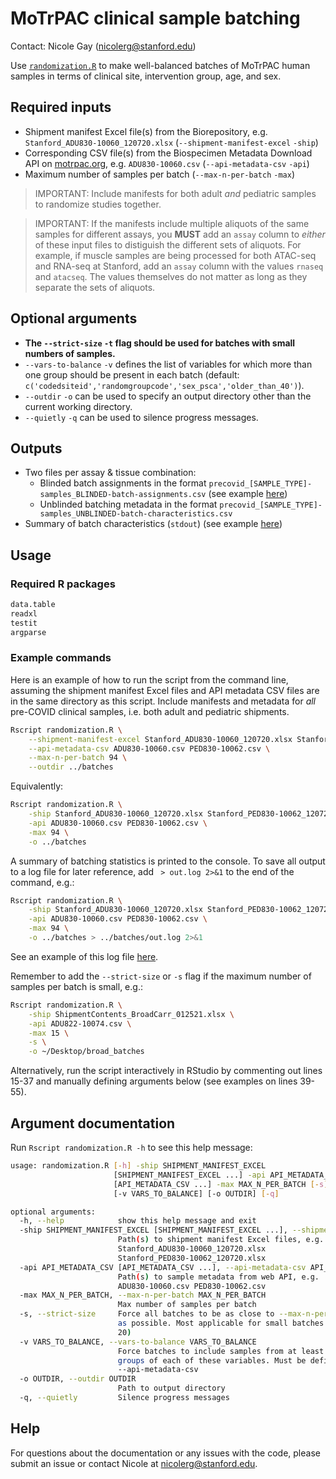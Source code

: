 # MoTrPAC clinical sample batching 
Contact: Nicole Gay (nicolerg@stanford.edu) 

Use [`randomization.R`](randomization.R) to make well-balanced batches of MoTrPAC human samples in terms of clinical site, intervention group, age, and sex. 

## Required inputs  
- Shipment manifest Excel file(s) from the Biorepository, e.g. `Stanford_ADU830-10060_120720.xlsx` (`--shipment-manifest-excel` `-ship`)   
- Corresponding CSV file(s) from the Biospecimen Metadata Download API on [motrpac.org](https://www.motrpac.org/), e.g. `ADU830-10060.csv` (`--api-metadata-csv` `-api`)   
- Maximum number of samples per batch (`--max-n-per-batch` `-max`)  

> IMPORTANT: Include manifests for both adult *and* pediatric samples to randomize studies together.  

> IMPORTANT: If the manifests include multiple aliquots of the same samples for different assays, you **MUST** add an `assay` column to *either* of these input files to distiguish the different sets of aliquots. For example, if muscle samples are being processed for both ATAC-seq and RNA-seq at Stanford, add an `assay` column with the values `rnaseq` and `atacseq`. The values themselves do not matter as long as they separate the sets of aliquots.  

## Optional arguments  
- **The `--strict-size` `-t` flag should be used for batches with small numbers of samples.**  
- `--vars-to-balance` `-v` defines the list of variables for which more than one group should be present in each batch (default: `c('codedsiteid','randomgroupcode','sex_psca','older_than_40')`). 
- `--outdir` `-o` can be used to specify an output directory other than the current working directory.  
- `--quietly` `-q` can be used to silence progress messages.  

## Outputs  
- Two files per assay & tissue combination:  
  - Blinded batch assignments in the format `precovid_[SAMPLE_TYPE]-samples_BLINDED-batch-assignments.csv` (see example [here](examples/precovid_4-samples_BLINDED-batch-assignments.csv))  
  - Unblinded batching metadata in the format `precovid_[SAMPLE_TYPE]-samples_UNBLINDED-batch-characteristics.csv`  
- Summary of batch characteristics (`stdout`) (see example [here](examples/out.log))  

## Usage 

### Required R packages
```txt
data.table
readxl
testit
argparse
```

### Example commands 
Here is an example of how to run the script from the command line, assuming the shipment manifest Excel files and API metadata CSV files are in the same directory as this script. Include manifests and metadata for *all* pre-COVID clinical samples, i.e. both adult and pediatric shipments.  
```bash
Rscript randomization.R \
    --shipment-manifest-excel Stanford_ADU830-10060_120720.xlsx Stanford_PED830-10062_120720.xlsx \
    --api-metadata-csv ADU830-10060.csv PED830-10062.csv \
    --max-n-per-batch 94 \
    --outdir ../batches 
```  
Equivalently:  

```bash
Rscript randomization.R \
    -ship Stanford_ADU830-10060_120720.xlsx Stanford_PED830-10062_120720.xlsx \
    -api ADU830-10060.csv PED830-10062.csv \
    -max 94 \
    -o ../batches 
```  
A summary of batching statistics is printed to the console. To save all output to a log file for later reference, add ` > out.log 2>&1` to the end of the command, e.g.: 
```bash
Rscript randomization.R \
    -ship Stanford_ADU830-10060_120720.xlsx Stanford_PED830-10062_120720.xlsx \
    -api ADU830-10060.csv PED830-10062.csv \
    -max 94 \
    -o ../batches > ../batches/out.log 2>&1
```
See an example of this log file [here](examples/out.log). 

Remember to add the `--strict-size` or `-s` flag if the maximum number of samples per batch is small, e.g.:  
```bash
Rscript randomization.R \
    -ship ShipmentContents_BroadCarr_012521.xlsx \
    -api ADU822-10074.csv \
    -max 15 \
    -s \
    -o ~/Desktop/broad_batches 
```

Alternatively, run the script interactively in RStudio by commenting out lines 15-37 and manually defining arguments below (see examples on lines 39-55).  

## Argument documentation
Run `Rscript randomization.R -h` to see this help message:  
```bash
usage: randomization.R [-h] -ship SHIPMENT_MANIFEST_EXCEL
                       [SHIPMENT_MANIFEST_EXCEL ...] -api API_METADATA_CSV
                       [API_METADATA_CSV ...] -max MAX_N_PER_BATCH [-s]
                       [-v VARS_TO_BALANCE] [-o OUTDIR] [-q]

optional arguments:
  -h, --help            show this help message and exit
  -ship SHIPMENT_MANIFEST_EXCEL [SHIPMENT_MANIFEST_EXCEL ...], --shipment-manifest-excel SHIPMENT_MANIFEST_EXCEL [SHIPMENT_MANIFEST_EXCEL ...]
                        Path(s) to shipment manifest Excel files, e.g.
                        Stanford_ADU830-10060_120720.xlsx
                        Stanford_PED830-10062_120720.xlsx
  -api API_METADATA_CSV [API_METADATA_CSV ...], --api-metadata-csv API_METADATA_CSV [API_METADATA_CSV ...]
                        Path(s) to sample metadata from web API, e.g.
                        ADU830-10060.csv PED830-10062.csv
  -max MAX_N_PER_BATCH, --max-n-per-batch MAX_N_PER_BATCH
                        Max number of samples per batch
  -s, --strict-size     Force all batches to be as close to --max-n-per-batch
                        as possible. Most applicable for small batches (e.g. <
                        20)
  -v VARS_TO_BALANCE, --vars-to-balance VARS_TO_BALANCE
                        Force batches to include samples from at least two
                        groups of each of these variables. Must be defined in
                        --api-metadata-csv
  -o OUTDIR, --outdir OUTDIR
                        Path to output directory
  -q, --quietly         Silence progress messages
```

## Help
For questions about the documentation or any issues with the code, please submit an issue or contact Nicole at nicolerg@stanford.edu. 
